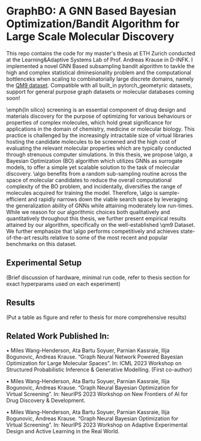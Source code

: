 # GraphBO: A GNN Based Bayesian Optimization/Bandit Algorithm for Large Scale Molecular Discovery

This repo contains the code for my master's thesis at ETH Zurich conducted at the Learning&Adaptive Systems Lab of Prof. Andreas Krause in D-INFK. I implemented a novel GNN Based subsampling bandit algorithm to tavkle the high and complex statistical
dminesionality problem and the computational bottlenceks when scaling to combinatorially large discrete domains, namely the [QM9 dataset](https://www.nature.com/articles/sdata201422). Compatible with all built_in pytorch_geometyric datasets, 
support for general purpose graph datasets or molecular databases coming soon!

\emph{In silico} screening is an essential component of drug design and materials discovery for the purpose of optimizing for various behaviours or properties of complex molecules, which hold great significance for applications in the domain of chemistry, medicine or molecular biology. This practice is challenged by the increasingly intractable size of virtual libraries hosting the candidate molecules to be screened and the high cost of evaluating the relevant molecular properties which are typically conducted through strenuous computer simulations. In this thesis, we propose \algo, a Bayesian Optimization (BO) algorithm which utilizes GNNs as surrogate models, to offer a simple yet scalable solution to the task of molecular discovery. \algo benefits from a random sub-sampling routine across the space of molecular candidates to reduce the overall computational complexity of the BO problem, and incidentally, diversifies the range of molecules acquired for training the model. Therefore, \algo is sample-efficient and rapidly narrows down the viable search space by leveraging the generalization ability of GNNs while attaining moderately low run-times. While we reason for our algorithmic choices both qualitatively and quantitatively throughout this thesis, we further present empirical results attained by our algorithm, specifically on the well-established \qm9 Dataset. We further emphasize that \algo performs competitively and achieves state-of-the-art results relative to some of the most recent and popular benchmarks on this dataset. 

## Experimental Setup

(Brief discussion of hardware, minimal run code, refer to thesis section for exact hyperparams used on each experiment)

## Results

(Put a table as figure and refer to thesis for more comprehensive results)

## Related Work Published In:

•	Miles Wang-Henderson, Ata Bartu Soyuer, Parnian Kassraie, Ilija Bogunovic, Andreas Krause. “Graph Neural Network Powered Bayesian Optimization for Large Molecular Spaces”. In: ICML 2023 Workshop on Structured Probabilistic Inference & Generative Modelling. (First co-author)

•	Miles Wang-Henderson, Ata Bartu Soyuer, Parnian Kassraie, Ilija Bogunovic, Andreas Krause.  “Graph Neural Bayesian Optimization for Virtual Screening”. In: NeurIPS 2023 Workshop on New Frontiers of AI for Drug Discovery & Development.

•	Miles Wang-Henderson, Ata Bartu Soyuer, Parnian Kassraie, Ilija Bogunovic, Andreas Krause.  “Graph Neural Bayesian Optimization for Virtual Screening”. In: NeurIPS 2023 Workshop on Adaptive Experimental Design and Active Learning in the Real World.
